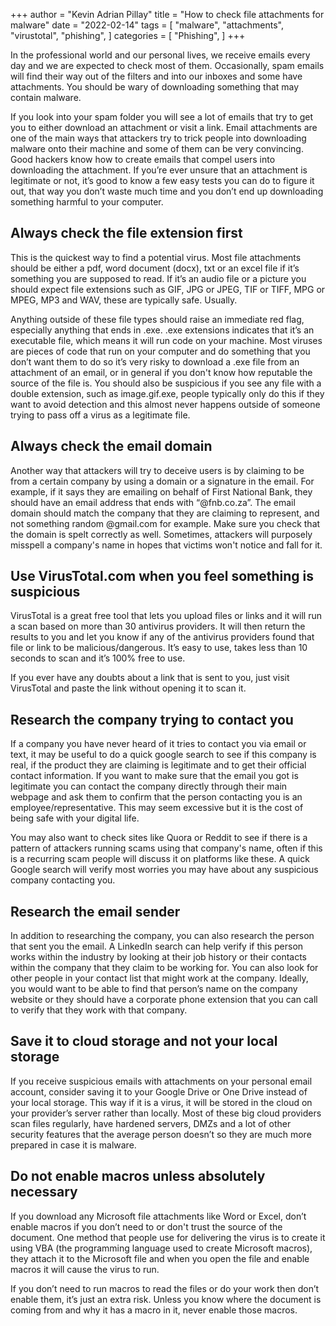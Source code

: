 +++
author = "Kevin Adrian Pillay"
title = "How to check file attachments for malware"
date = "2022-02-14"
tags = [
    "malware",
    "attachments",
    "virustotal",
    "phishing",
]
categories = [
    "Phishing",
]
+++

In the professional world and our personal lives, we receive emails every day and we are expected to check most of them. Occasionally, spam emails will find their way out of the filters and into our inboxes and some have attachments. You should be wary of downloading something that may contain malware.

If you look into your spam folder you will see a lot of emails that try to get you to either download an attachment or visit a link. Email attachments are one of the main ways that attackers try to trick people into downloading malware onto their machine and some of them can be very convincing. Good hackers know how to create emails that compel users into downloading the attachment. If you’re ever unsure that an attachment is legitimate or not, it’s good to know a few easy tests you can do to figure it out, that way you don’t waste much time and you don’t end up downloading something harmful to your computer.

## Always check the file extension first

This is the quickest way to find a potential virus. Most file attachments should be either a pdf, word document (docx), txt or an excel file if it’s something you are supposed to read. If it’s an audio file or a picture you should expect file extensions such as GIF, JPG or JPEG, TIF or TIFF, MPG or MPEG, MP3 and WAV, these are typically safe. Usually.

Anything outside of these file types should raise an immediate red flag, especially anything that ends in .exe. .exe extensions indicates that it’s an executable file, which means it will run code on your machine. Most viruses are pieces of code that run on your computer and do something that you don’t want them to do so it’s very risky to download a .exe file from an attachment of an email, or in general if you don't know how reputable the source of the file is. You should also be suspicious if you see any file with a double extension, such as image.gif.exe, people typically only do this if they want to avoid detection and this almost never happens outside of someone trying to pass off a virus as a legitimate file.

## Always check the email domain

Another way that attackers will try to deceive users is by claiming to be from a certain company by using a domain or a signature in the email. For example, if it says they are emailing on behalf of First National Bank, they should have an email address that ends with “@fnb.co.za”. The email domain should match the company that they are claiming to represent, and not something random @gmail.com for example. Make sure you check that the domain is spelt correctly as well. Sometimes, attackers will purposely misspell a company's name in hopes that victims won't notice and fall for it.

## Use VirusTotal.com when you feel something is suspicious

VirusTotal is a great free tool that lets you upload files or links and it will run a scan based on more than 30 antivirus providers. It will then return the results to you and let you know if any of the antivirus providers found that file or link to be malicious/dangerous. It’s easy to use, takes less than 10 seconds to scan and it’s 100% free to use.

If you ever have any doubts about a link that is sent to you, just visit VirusTotal and paste the link without opening it to scan it.

## Research the company trying to contact you

If a company you have never heard of it tries to contact you via email or text, it may be useful to do a quick google search to see if this company is real, if the product they are claiming is legitimate and to get their official contact information. If you want to make sure that the email you got is legitimate you can contact the company directly through their main webpage and ask them to confirm that the person contacting you is an employee/representative. 
This may seem excessive but it is the cost of being safe with your digital life.

You may also want to check sites like Quora or Reddit to see if there is a pattern of attackers running scams using that company's name, often if this is a recurring scam people will discuss it on platforms like these. A quick Google search will verify most worries you may have about any suspicious company contacting you.

## Research the email sender

In addition to researching the company, you can also research the person that sent you the email. A LinkedIn search can help verify if this person works within the industry by looking at their job history or their contacts within the company that they claim to be working for. You can also look for other people in your contact list that might work at the company. Ideally, you would want to be able to find that person’s name on the company website or they should have a corporate phone extension that you can call to verify that they work with that company.

## Save it to cloud storage and not your local storage

If you receive suspicious emails with attachments on your personal email account, consider saving it to your Google Drive or One Drive instead of your local storage. This way if it is a virus, it will be stored in the cloud on your provider’s server rather than locally. Most of these big cloud providers scan files regularly, have hardened servers, DMZs and a lot of other security features that the average person doesn’t so they are much more prepared in case it is malware.

## Do not enable macros unless absolutely necessary

If you download any Microsoft file attachments like Word or Excel, don’t enable macros if you don’t need to or don't trust the source of the document. One method that people use for delivering the virus is to create it using VBA (the programming language used to create Microsoft macros), they attach it to the Microsoft file and when you open the file and enable macros it will cause the virus to run.

If you don’t need to run macros to read the files or do your work then don’t enable them, it’s just an extra risk. Unless you know where the document is coming from and why it has a macro in it, never enable those macros.
